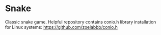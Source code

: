 # Snake
Classic snake game. Helpful repository contains conio.h library installation for Linux systems: https://github.com/zoelabbb/conio.h
